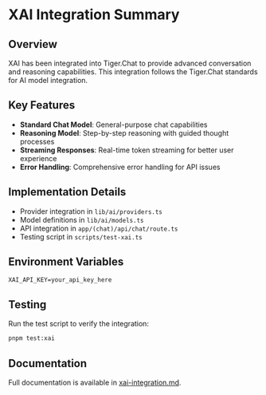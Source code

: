# XAI Integration Summary

## Overview

XAI has been integrated into Tiger.Chat to provide advanced conversation and reasoning capabilities. This integration follows the Tiger.Chat standards for AI model integration.

## Key Features

- **Standard Chat Model**: General-purpose chat capabilities
- **Reasoning Model**: Step-by-step reasoning with guided thought processes
- **Streaming Responses**: Real-time token streaming for better user experience
- **Error Handling**: Comprehensive error handling for API issues

## Implementation Details

- Provider integration in `lib/ai/providers.ts`
- Model definitions in `lib/ai/models.ts`
- API integration in `app/(chat)/api/chat/route.ts`
- Testing script in `scripts/test-xai.ts`

## Environment Variables

```
XAI_API_KEY=your_api_key_here
```

## Testing

Run the test script to verify the integration:

```bash
pnpm test:xai
```

## Documentation

Full documentation is available in [xai-integration.md](./xai-integration.md).
